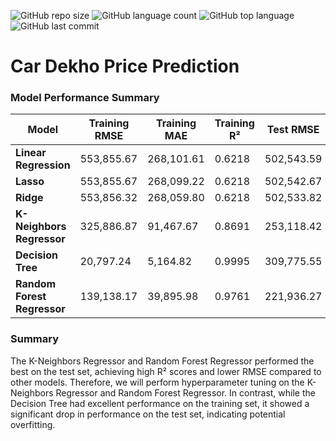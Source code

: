 ![GitHub repo size](https://img.shields.io/github/repo-size/sumit0072/Car-Price-Prediction-Project?style=for-the-badge)
![GitHub language count](https://img.shields.io/github/languages/count/sumit0072/Car-Price-Prediction-Project?style=for-the-badge)
![GitHub top language](https://img.shields.io/github/languages/top/sumit0072/Car-Price-Prediction-Project?style=for-the-badge)
![GitHub last commit](https://img.shields.io/github/last-commit/sumit0072/Car-Price-Prediction-Project?color=red&style=for-the-badge)


<h1>Car Dekho Price Prediction</h1>


### Model Performance Summary

| Model                      | Training RMSE      | Training MAE       | Training R² | Test RMSE         | Test MAE          | Test R²  |
|----------------------------|---------------------|---------------------|-------------|--------------------|--------------------|----------|
| **Linear Regression**      | 553,855.67          | 268,101.61          | 0.6218      | 502,543.59         | 279,618.58         | 0.6645   |
| **Lasso**                  | 553,855.67          | 268,099.22          | 0.6218      | 502,542.67         | 279,614.75         | 0.6645   |
| **Ridge**                  | 553,856.32          | 268,059.80          | 0.6218      | 502,533.82         | 279,557.22         | 0.6645   |
| **K-Neighbors Regressor**  | 325,886.87          | 91,467.67           | 0.8691      | 253,118.42         | 112,704.35         | 0.9149   |
| **Decision Tree**          | 20,797.24           | 5,164.82            | 0.9995      | 309,775.55         | 125,501.42         | 0.8725   |
| **Random Forest Regressor**| 139,138.17          | 39,895.98           | 0.9761      | 221,936.27         | 100,966.59         | 0.9346   |

### Summary
The K-Neighbors Regressor and Random Forest Regressor performed the best on the test set, achieving high R² scores and lower RMSE compared to other models. Therefore, we will perform hyperparameter tuning on the K-Neighbors Regressor and Random Forest Regressor. In contrast, while the Decision Tree had excellent performance on the training set, it showed a significant drop in performance on the test set, indicating potential overfitting.
